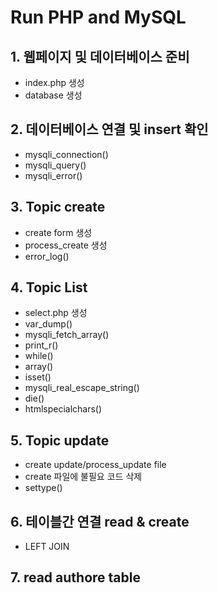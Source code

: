 # Run PHP and MySQL

## 1. 웹페이지 및 데이터베이스 준비
- index.php 생성
- database 생성
 
## 2. 데이터베이스 연결 및 insert 확인
- mysqli_connection()
- mysqli_query()
- mysqli_error()

## 3. Topic create 
- create form 생성
- process_create 생성
- error_log()

## 4. Topic List
- select.php 생성
- var_dump()
- mysqli_fetch_array()
- print_r()
- while()
- array()
- isset()
- mysqli_real_escape_string()
- die()
- htmlspecialchars()

## 5. Topic update
- create update/process_update file
- create 파일에 불필요 코드 삭제 
- settype()

## 6. 테이블간 연결 read & create
- LEFT JOIN 

## 7. read authore table 
